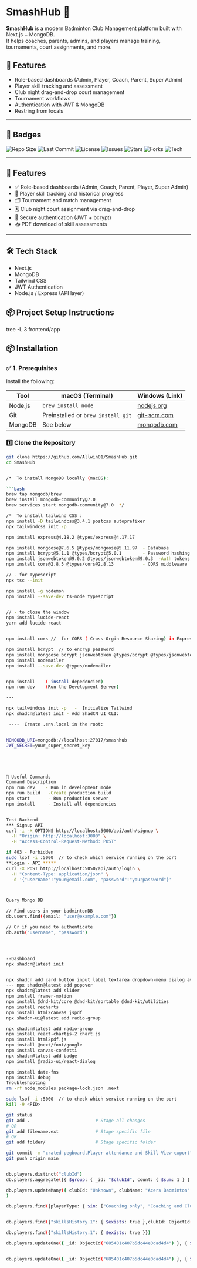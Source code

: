 # SmashHub 🏸

**SmashHub** is a modern Badminton Club Management platform built with Next.js + MongoDB.  
It helps coaches, parents, admins, and players manage training, tournaments, court assignments, and more.

## 🚀 Features

- Role-based dashboards (Admin, Player, Coach, Parent, Super Admin)
- Player skill tracking and assessment
- Club night drag-and-drop court management
- Tournament workflows
- Authentication with JWT & MongoDB
- Restring from locals



---

## 📛 Badges

![Repo Size](https://img.shields.io/github/repo-size/Allwin01/SmashHub)
![Last Commit](https://img.shields.io/github/last-commit/Allwin01/SmashHub)
![License](https://img.shields.io/github/license/Allwin01/SmashHub)
![Issues](https://img.shields.io/github/issues/Allwin01/SmashHub)
![Stars](https://img.shields.io/github/stars/Allwin01/SmashHub?style=social)
![Forks](https://img.shields.io/github/forks/Allwin01/SmashHub?style=social)
![Tech](https://img.shields.io/badge/built%20with-Next.js%20%2B%20MongoDB%20%2B%20Tailwind-blue)

---

## 🚀 Features

- ✅ Role-based dashboards (Admin, Coach, Parent, Player, Super Admin)
- 🏸 Player skill tracking and historical progress
- 🗂️ Tournament and match management
- 🗓️ Club night court assignment via drag-and-drop
- 🔐 Secure authentication (JWT + bcrypt)
- 📥 PDF download of skill assessments

---

## 🛠️ Tech Stack

- Next.js
- MongoDB
- Tailwind CSS
- JWT Authentication
- Node.js / Express (API layer)

## 📦 Project Setup Instructions

tree -L 3 frontend/app



## 📦 Installation

### ✅ 1. Prerequisites

Install the following:

| Tool      | macOS (Terminal)                    | Windows (Link)                              |
|-----------|-------------------------------------|----------------------------------------------|
| Node.js   | `brew install node`                 | [nodejs.org](https://nodejs.org)             |
| Git       | Preinstalled or `brew install git` | [git-scm.com](https://git-scm.com/downloads) |
| MongoDB   | See below                           | [mongodb.com](https://www.mongodb.com/try)   |





### 1️⃣ Clone the Repository

```bash
git clone https://github.com/Allwin01/SmashHub.git
cd SmashHub


/*  To install MongoDB locally (macOS):

```bash
brew tap mongodb/brew
brew install mongodb-community@7.0
brew services start mongodb-community@7.0  */

/*  To install tailwind CSS :
npm install -D tailwindcss@3.4.1 postcss autoprefixer
npx tailwindcss init -p

npm install express@4.18.2 @types/express@4.17.17   

npm install mongoose@7.6.5 @types/mongoose@5.11.97  - Database
npm install bcrypt@5.1.1 @types/bcrypt@5.0.1        - Password hashing
npm install jsonwebtoken@9.0.2 @types/jsonwebtoken@9.0.3  -Auth tokens
npm install cors@2.8.5 @types/cors@2.8.13           - CORS middleware

// - for Typescript 
npx tsc --init

npm install -g nodemon
npm install --save-dev ts-node typescript


// - to close the window
npm install lucide-react
yarn add lucide-react


npm install cors //  for CORS ( Cross-Orgin Resource Sharing) in Express backend  as backend and frontend are in different ports 5000 /3000

npm install bcrypt  // to encryp password
npm install mongoose bcrypt jsonwebtoken @types/bcrypt @types/jsonwebtoken  -  for password encryption  and session token 
npm install nodemailer
npm install --save-dev @types/nodemailer


npm install    ( install depedencied) 
npm run dev    (Run the Development Server)

---

npx tailwindcss init -p   -  Initialize Tailwind 
npx shadcn@latest init - Add ShadCN UI CLI:

 ----  Create .env.local in the root:


MONGODB_URI=mongodb://localhost:27017/smashhub
JWT_SECRET=your_super_secret_key





🧰 Useful Commands
Command	Description
npm run dev	   - Run in development mode
npm run build	-Create production build
npm start	    - Run production server
npm install	    - Install all dependencies


Test Backend 
*** Signup API
curl -i -X OPTIONS http://localhost:5000/api/auth/signup \
  -H "Origin: http://localhost:3000" \
  -H "Access-Control-Request-Method: POST"

if 403 - Forbidden
sudo lsof -i :5000  // to check which service running on the port
**Login - API *****
curl -X POST http://localhost:5050/api/auth/login \
  -H "Content-Type: application/json" \
  -d '{"username":"your@email.com", "password":"yourpassword"}'



Query Mongo DB

// Find users in your badmintonDB
db.users.find({email: "user@example.com"})

// Or if you need to authenticate
db.auth("username", "password")




--Dashboard
npx shadcn@latest init


npx shadcn add card button input label textarea dropdown-menu dialog avatar Tooltip Tabs Input select popover command checkbox
--- npx shadcn@latest add popover
npx shadcn@latest add slider
npm install framer-motion
npm install @dnd-kit/core @dnd-kit/sortable @dnd-kit/utilities
npm install recharts
npm install html2canvas jspdf
npx shadcn-ui@latest add radio-group

npx shadcn@latest add radio-group
npm install react-chartjs-2 chart.js
npm install html2pdf.js
npm install @next/font/google
npm install canvas-confetti
npx shadcn@latest add badge
npm install @radix-ui/react-dialog

npm install date-fns
npm install debug
Troubleshooting 
rm -rf node_modules package-lock.json .next

sudo lsof -i :5000  // to check which service running on the port
kill -9 <PID>

git status
git add .                         # Stage all changes
# OR
git add filename.ext              # Stage specific file
# OR
git add folder/                   # Stage specific folder

git commit -m "crated pegboard,Player attendance and Skill View export"
git push origin main


db.players.distinct("clubId")
db.players.aggregate([{ $group: { _id: "$clubId", count: { $sum: 1 } } }])

db.players.updateMany({ clubId: "Unknown", clubName: "Acers Badminton" },{ $set: { clubId: ObjectId("685961692d31626de130345c") } }
)

db.players.find({playerType: { $in: ["Coaching only", "Coaching and Club Member"] }})


db.players.find({"skillsHistory.1": { $exists: true },clubId: ObjectId("685961692d31626de130345c")})

db.players.find({"skillsHistory.1": { $exists: true }})

db.players.updateOne({ _id: ObjectId("685401c407b5dc44e0dad4d4") }, { $push: { skillGroupAverages: { $each: [ { date: '2025-06-25', groupAverages: { 'Movement Phases': 2, 'Grips & Grip Positions': 2, 'Forehand Strokes': 2, 'Backhand Strokes': 2, 'Serve Techniques': 2, 'Footwork & Speed': 2 } }, { date: '2025-06-26', groupAverages: { 'Movement Phases': 3, 'Grips & Grip Positions': 3, 'Forehand Strokes': 3, 'Backhand Strokes': 3, 'Serve Techniques': 3, 'Footwork & Speed': 3 } }, { date: '2025-06-27', groupAverages: { 'Movement Phases': 4, 'Grips & Grip Positions': 4, 'Forehand Strokes': 4, 'Backhand Strokes': 4, 'Serve Techniques': 4, 'Footwork & Speed': 4 } }, { date: '2025-06-28', groupAverages: { 'Movement Phases': 5, 'Grips & Grip Positions': 5, 'Forehand Strokes': 5, 'Backhand Strokes': 5, 'Serve Techniques': 5, 'Footwork & Speed': 5 } } ] } } )


db.players.updateOne({ _id: ObjectId("685401c407b5dc44e0dad4d4") }, { $push: { skillGroupAverages: { $each: [ { date: "2025-06-25", groupAverages: { "Movement Phases": 2, "Grips & Grip Positions": 2, "Forehand Strokes": 2, "Backhand Strokes": 2, "Serve Techniques": 2, "Footwork & Speed": 2 } }, { date: "2025-06-26", groupAverages: { "Movement Phases": 3, "Grips & Grip Positions": 3, "Forehand Strokes": 3, "Backhand Strokes": 3, "Serve Techniques": 3, "Footwork & Speed": 3 } }, { date: "2025-06-27", groupAverages: { "Movement Phases": 4, "Grips & Grip Positions": 4, "Forehand Strokes": 4, "Backhand Strokes": 4, "Serve Techniques": 4, "Footwork & Speed": 4 } }, { date: "2025-06-28", groupAverages: { "Movement Phases": 5, "Grips & Grip Positions": 5, "Forehand Strokes": 5, "Backhand Strokes": 5, "Serve Techniques": 5, "Footwork & Speed": 5 } } ] } } });